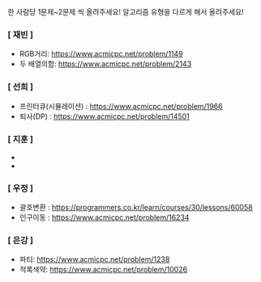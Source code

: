 한 사람당 1문제~2문제 씩 올려주세요! 알고리즘 유형을 다르게 해서 올려주세요!

### [ 재빈 ]
- RGB거리: https://www.acmicpc.net/problem/1149
- 두 배열의합: https://www.acmicpc.net/problem/2143


### [ 선희 ]
- 프린터큐(시뮬레이션) : https://www.acmicpc.net/problem/1966
- 퇴사(DP) : https://www.acmicpc.net/problem/14501


### [ 지훈 ]
-
-

### [ 우정 ]
- 괄호변환 : https://programmers.co.kr/learn/courses/30/lessons/60058
- 인구이동 : https://www.acmicpc.net/problem/16234

### [ 은강 ]
- 파티: https://www.acmicpc.net/problem/1238
- 적록색약: https://www.acmicpc.net/problem/10026
